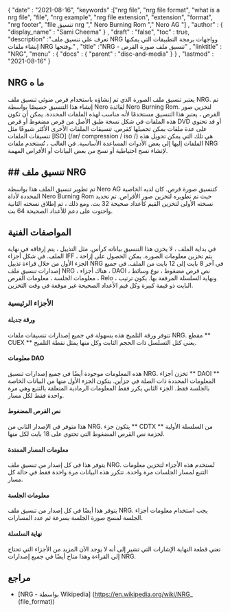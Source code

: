 {
  "date" : "2021-08-16",
  "keywords" :["nrg file", "nrg file format", "what is a nrg file", "file", "nrg example", "nrg file extension", "extension", "format", "nrg footer", "file تنسيق nrg "," Nero Burning Rom "," Nero AG "] ,
  "author" : {
    "display_name" : "Sami Cheema"
} ,
  "draft" : "false",
   "toc" : true,
  "description" :"تعرف على تنسيق ملف NRG وواجهات برمجة التطبيقات التي يمكنها إنشاء ملفات NRG وفتحها." ,
  "title" :"NRG - تنسيق ملف صورة القرص" ,
  "linktitle" : "NRG",
  "menu" : {
    "docs" : {
      "parent" : "disc-and-media"
}
} ,
  "lastmod" : "2021-08-16"
}

## NRG ما ه

يعتبر تنسيق ملف الصورة الذي تم إنشاؤه باستخدام قرص ضوئي تنسيق ملف NRG. تم إنشاء هذا التنسيق خصيصًا بواسطة Nero لفائدة Nero Burning Rom. لتخزين صور القرص ، يعتبر هذا التنسيق مستخدمًا لأنه مناسب لهذه الملفات المحددة. يمكن أن تكون هذه الملفات في شكل نسخة طبق الأصل من قرص مضغوط أو قرص DVD أو قد تحتوي على عدة ملفات يمكن تحميلها كقرص. تنسيقات الملفات الأخرى الأكثر شيوعًا مثل تنسيقات الملفات [ISO] (/ar/ compression / iso /) هي تلك التي يمكن تحويل هذه الملفات إليها إلى بعض الأدوات المساعدة الأساسية. في الغالب ، تُستخدم ملفات NRG لإنشاء نسخ احتياطية أو نسخ من بعض البيانات أو الأقراص المهمة.

## ## تنسيق ملف NRG ##

تم تطوير تنسيق الملف هذا بواسطة Nero AG كتنسيق صورة قرص. كان لديه الخاصية المحددة لأداة Nero Burning Rom حيث تم تطويره لتخزين صور الأقراص. تم تحديد نسخته الأولى لتخزين القيم كأعداد صحيحة 32 بت. ومع ذلك ، تم إطلاق نسخته الثانية واحتوت على دعم للأعداد الصحيحة 64 بت.

## المواصفات الفنية ##

في بداية الملف ، لا يخزن هذا التنسيق بياناته كرأس. مثل التذييل ، يتم إرفاقه في نهاية الملف. في شكل أجزاء IFF ، يتم تخزين معلومات الصورة. يمكن الحصول على إزاحة الجزء الأول من خلال قراءة تذييل NRG في آخر 8 بايت إلى 12 بايت من الملف. في جميع إصدارات تنسيق ملف NRG ، هناك أجزاء ، DAOI ، نص قرص مضغوط ، نوع وسائط معلومات الجلسة ، معلومات القرص ، Relo ، ونهاية السلسلة المرفقة بها. يكون ترتيب البايت ذو قيمة كبيرة وكل قيم الأعداد الصحيحة غير موقعة في وقت التخزين.

### الأجزاء الرئيسية ###

#### ورقة جديلة ####

تتوفر ورقة التلميح هذه بسهولة في جميع إصدارات تنسيقات ملفات NRG. مقطع ** CUEX ** يعني كتل التسلسل ذات الحجم الثابت وكل منها يمثل نقطة التلميح.

#### معلومات DAO ####

هذه المعلومات موجودة أيضًا في جميع إصدارات تنسيق NRG. تخزن أجزاء ** DAOI ** المعلومات المحددة ذات الصلة في جزأين. يتكون الجزء الأول منها من البيانات الخاصة بالجلسة فقط. الجزء الثاني يكرر فقط المعلومات الرمادية المتعلقة بالتتبع وهي مرة واحدة فقط لكل مسار.

#### نص القرص المضغوط ####

هذا متوفر في الإصدار الثاني من NRG. يتكون جزء ** CDTX ** من السلسلة الأولية لحزمة نص القرص المضغوط التي تحتوي على 18 بايت لكل منها.

#### معلومات المسار الممتدة ####

يتوفر هذا في كل إصدار من تنسيق ملف NRG. تُستخدم هذه الأجزاء لتخزين معلومات التتبع لمسار الجلسات مرة واحدة. تتكرر هذه البيانات مرة واحدة فقط في حالة كل مسار.

#### معلومات الجلسة ####

يتوفر هذا أيضًا في كل إصدار من تنسيق ملف NRG. يجب استخدام معلومات أجزاء الجلسة لمسح صورة الجلسة بسرعة ثم عدد المسارات.

#### نهاية السلسلة ####

تعني قطعة النهاية الإشارات التي تشير إلى أنه لا يوجد الآن المزيد من الأجزاء التي تحتاج إلى القراءة وهذا متاح أيضًا في جميع إصدارات NRG.


## مراجع ##

* [NRG - بواسطة Wikipedia] (https://en.wikipedia.org/wiki/NRG_ (file_format))


